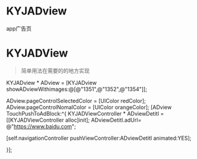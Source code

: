 # KYJADview
app广告页
#         KYJADView
>简单用法在需要的的地方实现

KYJADview * ADview =   [KYJADview showADviewWithimages:@[@"1351",@"1352",@"1354"]];

ADview.pageControlSelectedColor = [UIColor redColor];
ADview.pageControlNomalColor    = [UIColor orangeColor];
[ADview TouchPushToAdBlock:^{
KYJADViewController * ADviewDetitl = [[KYJADViewController alloc]init];
ADviewDetitl.adUrl=  @"https://www.baidu.com";

[self.navigationController pushViewController:ADviewDetitl animated:YES];

}];
